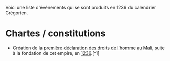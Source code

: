 <!-- TITLE: 1236 -->
<!-- SUBTITLE: Événements s'étant produit en 1236 -->

Voici une liste d'événements qui se sont produits en 1236 du calendrier Grégorien.

# Chartes / constitutions
* Création de la [première déclaration des droits de l'homme](/constitution/afrique/nord-ouest/empire/mali/charte-de-kurukanfuka) au [Mali](/geographie/empire/afrique/nord-ouest/mali), suite à la fondation de cet empire, en [1236](/histoire/date/calendrier-gregorien/par-annee/1236).[^1]